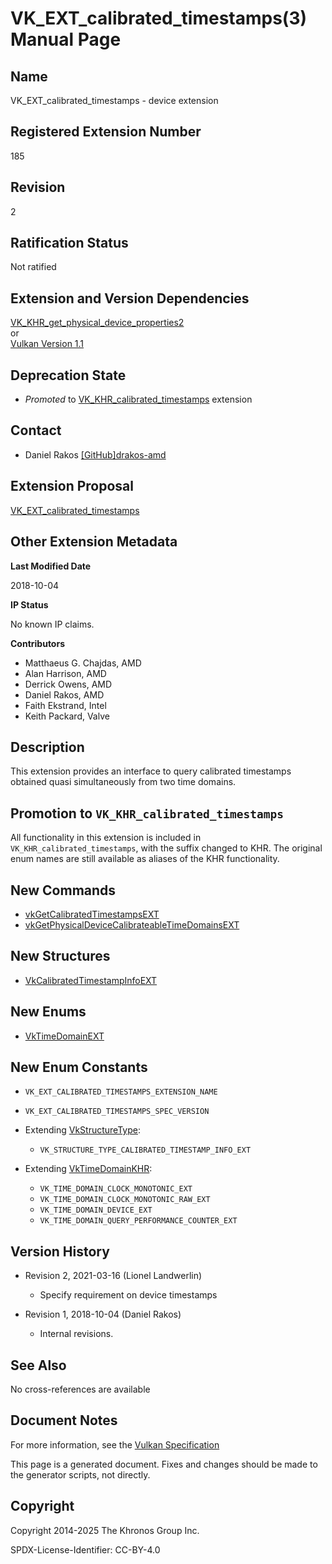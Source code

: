 # VK\_EXT\_calibrated\_timestamps(3) Manual Page

## Name

VK\_EXT\_calibrated\_timestamps - device extension



## [](#_registered_extension_number)Registered Extension Number

185

## [](#_revision)Revision

2

## [](#_ratification_status)Ratification Status

Not ratified

## [](#_extension_and_version_dependencies)Extension and Version Dependencies

[VK\_KHR\_get\_physical\_device\_properties2](https://registry.khronos.org/vulkan/specs/latest/man/html/VK_KHR_get_physical_device_properties2.html)  
or  
[Vulkan Version 1.1](#versions-1.1)

## [](#_deprecation_state)Deprecation State

- *Promoted* to [VK\_KHR\_calibrated\_timestamps](https://registry.khronos.org/vulkan/specs/latest/man/html/VK_KHR_calibrated_timestamps.html) extension

## [](#_contact)Contact

- Daniel Rakos [\[GitHub\]drakos-amd](https://github.com/KhronosGroup/Vulkan-Docs/issues/new?body=%5BVK_EXT_calibrated_timestamps%5D%20%40drakos-amd%0A%2AHere%20describe%20the%20issue%20or%20question%20you%20have%20about%20the%20VK_EXT_calibrated_timestamps%20extension%2A)

## [](#_extension_proposal)Extension Proposal

[VK\_EXT\_calibrated\_timestamps](https://github.com/KhronosGroup/Vulkan-Docs/tree/main/proposals/VK_EXT_calibrated_timestamps.adoc)

## [](#_other_extension_metadata)Other Extension Metadata

**Last Modified Date**

2018-10-04

**IP Status**

No known IP claims.

**Contributors**

- Matthaeus G. Chajdas, AMD
- Alan Harrison, AMD
- Derrick Owens, AMD
- Daniel Rakos, AMD
- Faith Ekstrand, Intel
- Keith Packard, Valve

## [](#_description)Description

This extension provides an interface to query calibrated timestamps obtained quasi simultaneously from two time domains.

## [](#_promotion_to_vk_khr_calibrated_timestamps)Promotion to `VK_KHR_calibrated_timestamps`

All functionality in this extension is included in `VK_KHR_calibrated_timestamps`, with the suffix changed to KHR. The original enum names are still available as aliases of the KHR functionality.

## [](#_new_commands)New Commands

- [vkGetCalibratedTimestampsEXT](https://registry.khronos.org/vulkan/specs/latest/man/html/vkGetCalibratedTimestampsEXT.html)
- [vkGetPhysicalDeviceCalibrateableTimeDomainsEXT](https://registry.khronos.org/vulkan/specs/latest/man/html/vkGetPhysicalDeviceCalibrateableTimeDomainsEXT.html)

## [](#_new_structures)New Structures

- [VkCalibratedTimestampInfoEXT](https://registry.khronos.org/vulkan/specs/latest/man/html/VkCalibratedTimestampInfoEXT.html)

## [](#_new_enums)New Enums

- [VkTimeDomainEXT](https://registry.khronos.org/vulkan/specs/latest/man/html/VkTimeDomainEXT.html)

## [](#_new_enum_constants)New Enum Constants

- `VK_EXT_CALIBRATED_TIMESTAMPS_EXTENSION_NAME`
- `VK_EXT_CALIBRATED_TIMESTAMPS_SPEC_VERSION`
- Extending [VkStructureType](https://registry.khronos.org/vulkan/specs/latest/man/html/VkStructureType.html):
  
  - `VK_STRUCTURE_TYPE_CALIBRATED_TIMESTAMP_INFO_EXT`
- Extending [VkTimeDomainKHR](https://registry.khronos.org/vulkan/specs/latest/man/html/VkTimeDomainKHR.html):
  
  - `VK_TIME_DOMAIN_CLOCK_MONOTONIC_EXT`
  - `VK_TIME_DOMAIN_CLOCK_MONOTONIC_RAW_EXT`
  - `VK_TIME_DOMAIN_DEVICE_EXT`
  - `VK_TIME_DOMAIN_QUERY_PERFORMANCE_COUNTER_EXT`

## [](#_version_history)Version History

- Revision 2, 2021-03-16 (Lionel Landwerlin)
  
  - Specify requirement on device timestamps
- Revision 1, 2018-10-04 (Daniel Rakos)
  
  - Internal revisions.

## [](#_see_also)See Also

No cross-references are available

## [](#_document_notes)Document Notes

For more information, see the [Vulkan Specification](https://registry.khronos.org/vulkan/specs/latest/html/vkspec.html#VK_EXT_calibrated_timestamps)

This page is a generated document. Fixes and changes should be made to the generator scripts, not directly.

## [](#_copyright)Copyright

Copyright 2014-2025 The Khronos Group Inc.

SPDX-License-Identifier: CC-BY-4.0